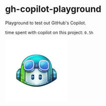 # gh-copilot-playground

<style>
    img {
        max-width: 40%;
    }
</style>

Playground to test out GitHub's Copilot.

time spent with copilot on this project: `0.5h`

![gh-copilot](public/copilot.png)
